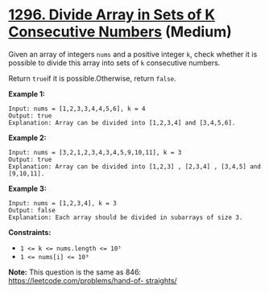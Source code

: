 # [1296. Divide Array in Sets of K Consecutive Numbers][link] (Medium)

[link]: https://leetcode.com/problems/divide-array-in-sets-of-k-consecutive-numbers/

Given an array of integers `nums` and a positive integer `k`, check whether it is possible to divide
this array into sets of `k` consecutive numbers.

Return `true`if it is possible.Otherwise, return `false`.

**Example 1:**

```
Input: nums = [1,2,3,3,4,4,5,6], k = 4
Output: true
Explanation: Array can be divided into [1,2,3,4] and [3,4,5,6].
```

**Example 2:**

```
Input: nums = [3,2,1,2,3,4,3,4,5,9,10,11], k = 3
Output: true
Explanation: Array can be divided into [1,2,3] , [2,3,4] , [3,4,5] and [9,10,11].
```

**Example 3:**

```
Input: nums = [1,2,3,4], k = 3
Output: false
Explanation: Each array should be divided in subarrays of size 3.
```

**Constraints:**

- `1 <= k <= nums.length <= 10⁵`
- `1 <= nums[i] <= 10⁹`

**Note:** This question is the same as 846: [https://leetcode.com/problems/hand-of-
straights/](https://leetcode.com/problems/hand-of-straights/)

